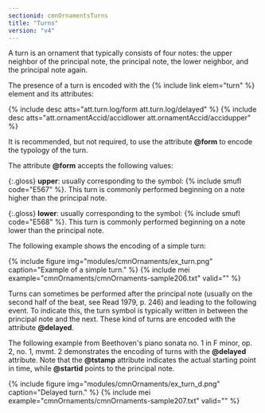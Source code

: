 ```yaml
---
sectionid: cmnOrnamentsTurns
title: "Turns"
version: "v4"
---
```


A turn is an ornament that typically consists of four notes: the upper neighbor of the principal note, the principal note, the lower neighbor, and the principal note again.

The presence of a turn is encoded with the {% include link elem="turn" %} element and its attributes:

{% include desc atts="att.turn.log/form att.turn.log/delayed" %}
{% include desc atts="att.ornamentAccid/accidlower att.ornamentAccid/accidupper" %}

It is recommended, but not required, to use the attribute **@form** to encode the typology of the turn.

The attribute **@form** accepts the following values:

{:.gloss}
**upper**: usually corresponding to the symbol: {% include smufl code="E567" %}. This turn is commonly performed beginning on a note higher than the principal note.

{:.gloss}
**lower**: usually corresponding to the symbol: {% include smufl code="E568" %}. This turn is commonly performed beginning on a note lower than the principal note.

The following example shows the encoding of a simple turn:

{% include figure img="modules/cmnOrnaments/ex_turn.png" caption="Example of a simple turn." %}
{% include mei example="cmnOrnaments/cmnOrnaments-sample206.txt" valid="" %}

Turns can sometimes be performed after the principal note (usually on the second half of the beat, see Read 1979, p. 246) and leading to the following event. To indicate this, the turn symbol is typically written in between the principal note and the next. These kind of turns are encoded with the attribute **@delayed**.

The following example from Beethoven's piano sonata no. 1 in F minor, op. 2, no. 1, mvmt. 2 demonstrates the encoding of turns with the **@delayed** attribute. Note that the **@tstamp** attribute indicates the actual starting point in time, while **@startid** points to the principal note.

{% include figure img="modules/cmnOrnaments/ex_turn_d.png" caption="Delayed turn." %}
{% include mei example="cmnOrnaments/cmnOrnaments-sample207.txt" valid="" %}
